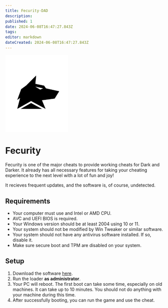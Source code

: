 ```yaml
---
title: Fecurity-DAD
description: 
published: 1
date: 2024-06-08T16:47:27.843Z
tags: 
editor: markdown
dateCreated: 2024-06-08T16:47:27.843Z
---
```


<img src="/fecurity.png" alt="fecurity-logo" width="200"/>

# Fecurity
Fecurity is one of the major cheats to provide working cheats for Dark and Darker.
It already has all necessary features for taking your cheating experience to the next level with a lot of fun and joy!

It recieves frequent updates, and the software is, of course, undetected.

## Requirements
- Your computer must use and Intel or AMD CPU.
- AVC and UEFI BIOS is required.
- Your Windows version should be at least 2004 using 10 or 11.
- Your system should not be modified by Win Tweaker or similar software.
- Your system should not have any antivirus software installed. If so, disable it.
- Make sure secure boot and TPM are disabled on your system.

## Setup
1. Download the software [here](https://mega.nz/folder/SQollAYR#-jU7PSK_Q6CGjJ1c81Fj8A/folder/ucpAzYyD).
2. Run the loader **as administrator**.
3. Your PC will reboot. The first boot can take some time, especially on old machines. It can take up to 10 minutes. You should not do anything with your machine during this time.
4. After successfully booting, you can run the game and use the cheat.